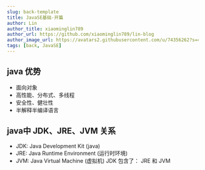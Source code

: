 ```yaml
---
slug: back-template
title: JavaSE基础-开篇
author: Lin
author_title: xiaominglin789
author_url: https://github.com/xiaominglin789/lin-blog
author_image_url: https://avatars2.githubusercontent.com/u/74356262?s=400&u=51bc963a308dd3748ba5133c9cfd29eb3bc0c207&v=4
tags: [back, JavaSE]
---
```


##  java 优势
- 面向对象
- 高性能、分布式、多线程
- 安全性、健壮性
- 半解释半编译语言



## java中 JDK、JRE、JVM 关系
- JDK: Java Development Kit (java)
- JRE: Java Runtime Environment (运行时环境)
- JVM: Java Virtual Machine (虚拟机)
JDK 包含了： JRE 和 JVM
